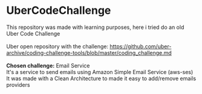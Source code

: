 # UberCodeChallenge

This repository was made with learning purposes, here i tried do an old Uber Code Challenge 
<br><br>
Uber open repository with the challenge: https://github.com/uber-archive/coding-challenge-tools/blob/master/coding_challenge.md
<br><br>
<b>Chosen challenge:</b> Email Service
<br>
It's a service to send emails using Amazon Simple Email Service (aws-ses)
<br>
It was made with a Clean Architecture to made it easy to add/remove emails providers
